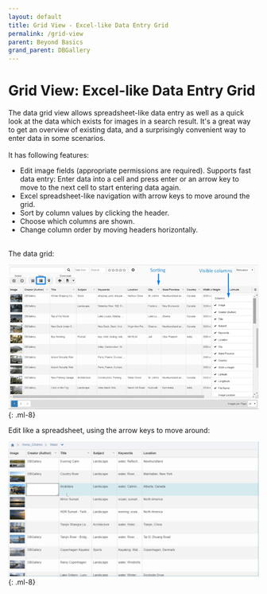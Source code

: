 ```yaml
---
layout: default
title: Grid View - Excel-like Data Entry Grid
permalink: /grid-view
parent: Beyond Basics
grand_parent: DBGallery
---
```


# Grid View: Excel-like Data Entry Grid

<p>
The data grid view allows spreadsheet-like data entry as well as a quick look at the data which exists for images in a search result.
It's a great way to get an overview of existing data, and a surprisingly convenient way to enter data in some scenarios.
<br />
<br />
It has following features:
<br />
<ul>
    <li>Edit image fields (appropriate permissions are required).  Supports fast data entry: Enter data into a cell and press enter or an arrow key to move to the next cell to start entering data again.</li>
    <li>Excel spreadsheet-like navigation with arrow keys to move around the grid.</li>
    <li>Sort by column values by clicking the header.</li>
    <li>Choose which columns are shown.</li>
    <li>Change column order by moving headers horizontally.</li>
</ul>
</p>
<br />
The data grid:
<br />

![Grid View](/assets/DataGrid.png){: .ml-8}

Edit like a spreadsheet, using the arrow keys to move around:

![Grid View](/assets/GridViewEdit.gif){: .ml-8}
